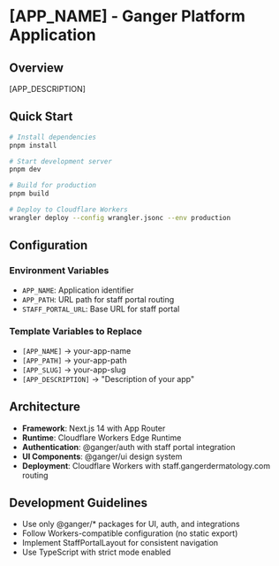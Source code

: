 # [APP_NAME] - Ganger Platform Application

## Overview
[APP_DESCRIPTION]

## Quick Start

```bash
# Install dependencies
pnpm install

# Start development server
pnpm dev

# Build for production
pnpm build

# Deploy to Cloudflare Workers
wrangler deploy --config wrangler.jsonc --env production
```

## Configuration

### Environment Variables
- `APP_NAME`: Application identifier
- `APP_PATH`: URL path for staff portal routing
- `STAFF_PORTAL_URL`: Base URL for staff portal

### Template Variables to Replace
- `[APP_NAME]` → your-app-name
- `[APP_PATH]` → your-app-path
- `[APP_SLUG]` → your-app-slug
- `[APP_DESCRIPTION]` → "Description of your app"

## Architecture
- **Framework**: Next.js 14 with App Router
- **Runtime**: Cloudflare Workers Edge Runtime
- **Authentication**: @ganger/auth with staff portal integration
- **UI Components**: @ganger/ui design system
- **Deployment**: Cloudflare Workers with staff.gangerdermatology.com routing

## Development Guidelines
- Use only @ganger/* packages for UI, auth, and integrations
- Follow Workers-compatible configuration (no static export)
- Implement StaffPortalLayout for consistent navigation
- Use TypeScript with strict mode enabled
